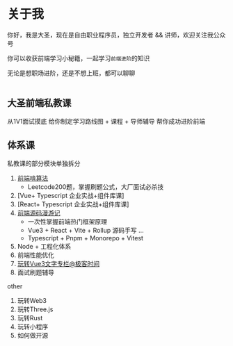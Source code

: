 
<script setup>
import { VPTeamMembers } from 'vitepress/theme'
import { useData } from 'vitepress'

const members = [
  {
    avatar: 'https://www.github.com/yyx990803.png',
    name: 'Evan You',
    title: 'Creator',
    links: [
      { icon: 'github', link: 'https://github.com/yyx990803' },
      { icon: 'twitter', link: 'https://twitter.com/youyuxi' }
    ]
  }
]
const { site,theme } = useData()
</script>


# 关于我

你好，我是大圣，现在是自由职业程序员，独立开发者 && 讲师，欢迎关注我公众号

你可以收获前端学习小秘籍，一起学习`前端进阶`的知识

无论是想职场进阶，还是不想上班，都可以聊聊


<!-- <VPTeamMembers size="medium" :members="members" /> -->

<img :src="theme.me.gongzhonghao" width="280">


## 大圣前端私教课

从1V1面试摸底 给你制定学习路线图 + 课程 + 导师辅导  帮你成功进阶前端


## 体系课
私教课的部分模块单独拆分

1. [前端啃算法](https://blc.xet.tech/s/2Ajvex)
   - Leetcode200题，掌握刷题公式，大厂面试必杀技
2. [Vue+ Typescript 企业实战+组件库课]
3. [React+ Typescript 企业实战+组件库课]
4. [前端源码漫游记](https://blc.xet.tech/s/3zmqj7)
   - 一次性掌握前端热门框架原理 
   - Vue3 + React + Vite + Rollup 源码手写 ...
   - Typescript + Pnpm + Monorepo + Vitest
5. Node + 工程化体系
6. 前端性能优化
7. [玩转Vue3文字专栏@极客时间](http://gk.link/a/10BM3)
8. 面试刷题辅导

other

1. 玩转Web3
2. 玩转Three.js
3. 玩转Rust
4. 玩转小程序
5. 如何做开源

